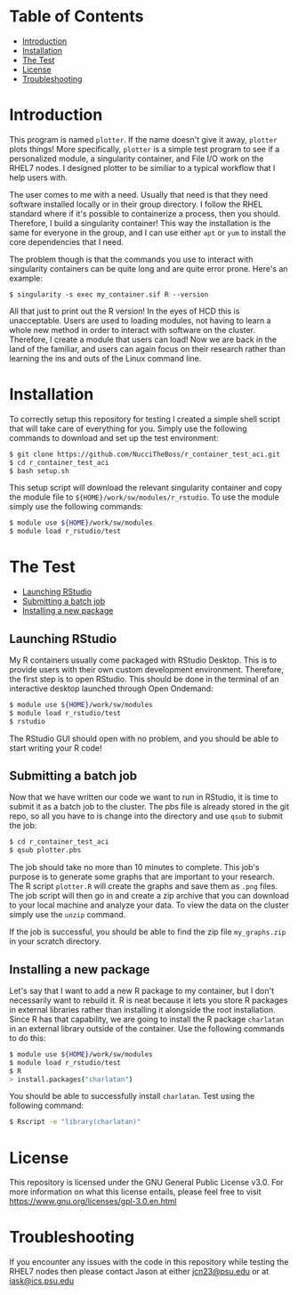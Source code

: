 # Table of Contents
* [Introduction](#introduction)
* [Installation](#installation)
* [The Test](#the-test)
* [License](#license)
* [Troubleshooting](#troubleshooting)

# Introduction
This program is named `plotter`. If the name doesn't give it away, `plotter` plots things! More specifically, `plotter` is a simple test program to see if a personalized module, a singularity container, and File I/O work on the RHEL7 nodes. I designed plotter to be similiar to a typical workflow that I help users with.

The user comes to me with a need. Usually that need is that they need software installed locally or in their group directory. I follow the RHEL standard where if it's possible to containerize a process, then you should. Therefore, I build a singularity container! This way the installation is the same for everyone in the group, and I can use either `apt` or `yum` to install the core dependencies that I need.

The problem though is that the commands you use to interact with singularity containers can be quite long and are quite error prone. Here's an example:

```
$ singularity -s exec my_container.sif R --version
```

All that just to print out the R version! In the eyes of HCD this is unacceptable. Users are used to loading modules, not having to learn a whole new method in order to interact with software on the cluster. Therefore, I create a module that users can load! Now we are back in the land of the familiar, and users can again focus on their research rather than learning the ins and outs of the Linux command line.

# Installation
To correctly setup this repository for testing I created a simple shell script that will take care of everything for you. Simply use the following commands to download and set up the test environment:

```bash
$ git clone https://github.com/NucciTheBoss/r_container_test_aci.git
$ cd r_container_test_aci
$ bash setup.sh
```

This setup script will download the relevant singularity container and copy the module file to `${HOME}/work/sw/modules/r_rstudio`. To use the module simply use the following commands:

```bash
$ module use ${HOME}/work/sw/modules
$ module load r_rstudio/test
```

# The Test

  * [Launching RStudio](#launching-rstudio)
  * [Submitting a batch job](#submitting-a-batch-job)
  * [Installing a new package](#installing-a-new-package)

## Launching RStudio
My R containers usually come packaged with RStudio Desktop. This is to provide users with their own custom development environment. Therefore, the first step is to open RStudio. This should be done in the terminal of an interactive desktop launched through Open Ondemand:

```bash
$ module use ${HOME}/work/sw/modules
$ module load r_rstudio/test
$ rstudio
```

The RStudio GUI should open with no problem, and you should be able to start writing your R code!

## Submitting a batch job
Now that we have written our code we want to run in RStudio, it is time to submit it as a batch job to the cluster. The pbs file is already stored in the git repo, so all you have to is change into the directory and use `qsub` to submit the job:

```bash
$ cd r_container_test_aci
$ qsub plotter.pbs
```

The job should take no more than 10 minutes to complete. This job's purpose is to generate some graphs that are important to your research. The R script `plotter.R` will create the graphs and save them as `.png` files. The job script will then go in and create a zip archive that you can download to your local machine and analyze your data. To view the data on the cluster simply use the `unzip` command.

If the job is successful, you should be able to find the zip file `my_graphs.zip` in your scratch directory.

## Installing a new package
Let's say that I want to add a new R package to my container, but I don't necessarily want to rebuild it. R is neat because it lets you store R packages in external libraries rather than installing it alongside the root installation. Since R has that capability, we are going to install the R package `charlatan` in an external library outside of the container. Use the following commands to do this:

```bash
$ module use ${HOME}/work/sw/modules
$ module load r_rstudio/test
$ R
> install.packages("charlatan")
```

You should be able to successfully install `charlatan`. Test using the following command:

```bash
$ Rscript -e "library(charlatan)"
```

# License
This repository is licensed under the GNU General Public License v3.0. For more information on what this license entails, please feel free to visit https://www.gnu.org/licenses/gpl-3.0.en.html

# Troubleshooting
If you encounter any issues with the code in this repository while testing the RHEL7 nodes then please contact Jason at either jcn23@psu.edu or at iask@ics.psu.edu